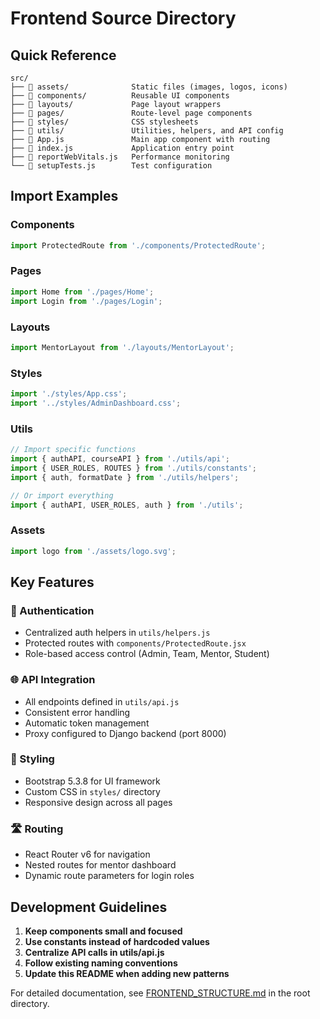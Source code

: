 # Frontend Source Directory

## Quick Reference

```
src/
├── 📁 assets/              Static files (images, logos, icons)
├── 📁 components/          Reusable UI components
├── 📁 layouts/             Page layout wrappers
├── 📁 pages/               Route-level page components
├── 📁 styles/              CSS stylesheets
├── 📁 utils/               Utilities, helpers, and API config
├── 📄 App.js               Main app component with routing
├── 📄 index.js             Application entry point
├── 📄 reportWebVitals.js   Performance monitoring
└── 📄 setupTests.js        Test configuration
```

## Import Examples

### Components
```javascript
import ProtectedRoute from './components/ProtectedRoute';
```

### Pages
```javascript
import Home from './pages/Home';
import Login from './pages/Login';
```

### Layouts
```javascript
import MentorLayout from './layouts/MentorLayout';
```

### Styles
```javascript
import './styles/App.css';
import '../styles/AdminDashboard.css';
```

### Utils
```javascript
// Import specific functions
import { authAPI, courseAPI } from './utils/api';
import { USER_ROLES, ROUTES } from './utils/constants';
import { auth, formatDate } from './utils/helpers';

// Or import everything
import { authAPI, USER_ROLES, auth } from './utils';
```

### Assets
```javascript
import logo from './assets/logo.svg';
```

## Key Features

### 🔐 Authentication
- Centralized auth helpers in `utils/helpers.js`
- Protected routes with `components/ProtectedRoute.jsx`
- Role-based access control (Admin, Team, Mentor, Student)

### 🌐 API Integration
- All endpoints defined in `utils/api.js`
- Consistent error handling
- Automatic token management
- Proxy configured to Django backend (port 8000)

### 🎨 Styling
- Bootstrap 5.3.8 for UI framework
- Custom CSS in `styles/` directory
- Responsive design across all pages

### 🛣️ Routing
- React Router v6 for navigation
- Nested routes for mentor dashboard
- Dynamic route parameters for login roles

## Development Guidelines

1. **Keep components small and focused**
2. **Use constants instead of hardcoded values**
3. **Centralize API calls in utils/api.js**
4. **Follow existing naming conventions**
5. **Update this README when adding new patterns**

For detailed documentation, see [FRONTEND_STRUCTURE.md](../FRONTEND_STRUCTURE.md) in the root directory.
